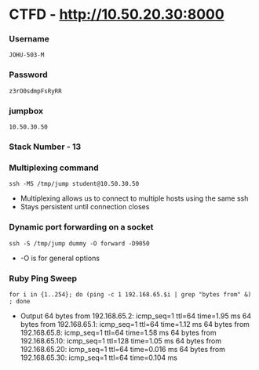 # CTFD - http://10.50.20.30:8000
### Username
```
JOHU-503-M
```
### Password
```
z3rO0sdmpFsRyRR
```
### jumpbox
```
10.50.30.50
```
### Stack Number - 13
### Multiplexing command
```
ssh -MS /tmp/jump student@10.50.30.50
```
* Multiplexing allows us to connect to multiple hosts using the same ssh
* Stays persistent until connection closes
### Dynamic port forwarding on a socket
```
ssh -S /tmp/jump dummy -O forward -D9050
```
* -O is for general options
### Ruby Ping Sweep
```
for i in {1..254}; do (ping -c 1 192.168.65.$i | grep "bytes from" &) ; done
```
* Output
64 bytes from 192.168.65.2: icmp_seq=1 ttl=64 time=1.95 ms
64 bytes from 192.168.65.1: icmp_seq=1 ttl=64 time=1.12 ms
64 bytes from 192.168.65.8: icmp_seq=1 ttl=64 time=1.58 ms
64 bytes from 192.168.65.10: icmp_seq=1 ttl=128 time=1.05 ms
64 bytes from 192.168.65.20: icmp_seq=1 ttl=64 time=0.016 ms
64 bytes from 192.168.65.30: icmp_seq=1 ttl=64 time=0.104 ms
